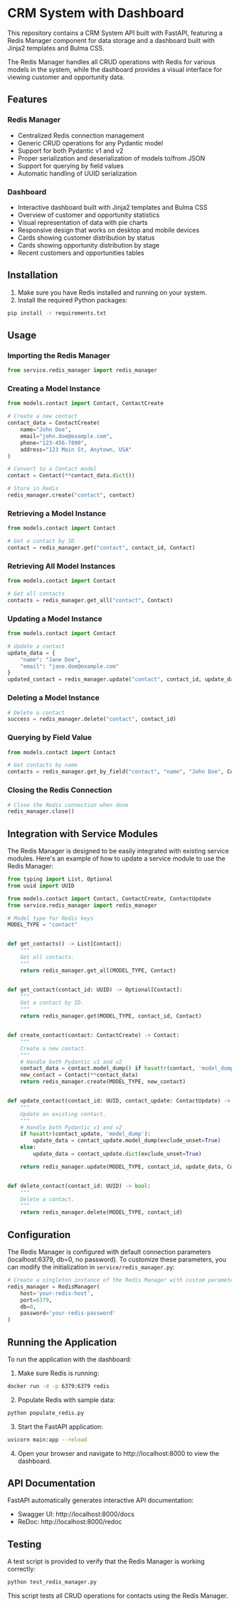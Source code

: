 # CRM System with Dashboard

This repository contains a CRM System API built with FastAPI, featuring a Redis Manager component for data storage and a dashboard built with Jinja2 templates and Bulma CSS.

The Redis Manager handles all CRUD operations with Redis for various models in the system, while the dashboard provides a visual interface for viewing customer and opportunity data.

## Features

### Redis Manager
- Centralized Redis connection management
- Generic CRUD operations for any Pydantic model
- Support for both Pydantic v1 and v2
- Proper serialization and deserialization of models to/from JSON
- Support for querying by field values
- Automatic handling of UUID serialization

### Dashboard
- Interactive dashboard built with Jinja2 templates and Bulma CSS
- Overview of customer and opportunity statistics
- Visual representation of data with pie charts
- Responsive design that works on desktop and mobile devices
- Cards showing customer distribution by status
- Cards showing opportunity distribution by stage
- Recent customers and opportunities tables

## Installation

1. Make sure you have Redis installed and running on your system.
2. Install the required Python packages:

```bash
pip install -r requirements.txt
```

## Usage

### Importing the Redis Manager

```python
from service.redis_manager import redis_manager
```

### Creating a Model Instance

```python
from models.contact import Contact, ContactCreate

# Create a new contact
contact_data = ContactCreate(
    name="John Doe",
    email="john.doe@example.com",
    phone="123-456-7890",
    address="123 Main St, Anytown, USA"
)

# Convert to a Contact model
contact = Contact(**contact_data.dict())

# Store in Redis
redis_manager.create("contact", contact)
```

### Retrieving a Model Instance

```python
from models.contact import Contact

# Get a contact by ID
contact = redis_manager.get("contact", contact_id, Contact)
```

### Retrieving All Model Instances

```python
from models.contact import Contact

# Get all contacts
contacts = redis_manager.get_all("contact", Contact)
```

### Updating a Model Instance

```python
from models.contact import Contact

# Update a contact
update_data = {
    "name": "Jane Doe",
    "email": "jane.doe@example.com"
}
updated_contact = redis_manager.update("contact", contact_id, update_data, Contact)
```

### Deleting a Model Instance

```python
# Delete a contact
success = redis_manager.delete("contact", contact_id)
```

### Querying by Field Value

```python
from models.contact import Contact

# Get contacts by name
contacts = redis_manager.get_by_field("contact", "name", "John Doe", Contact)
```

### Closing the Redis Connection

```python
# Close the Redis connection when done
redis_manager.close()
```

## Integration with Service Modules

The Redis Manager is designed to be easily integrated with existing service modules. Here's an example of how to update a service module to use the Redis Manager:

```python
from typing import List, Optional
from uuid import UUID

from models.contact import Contact, ContactCreate, ContactUpdate
from service.redis_manager import redis_manager

# Model type for Redis keys
MODEL_TYPE = "contact"


def get_contacts() -> List[Contact]:
    """
    Get all contacts.
    """
    return redis_manager.get_all(MODEL_TYPE, Contact)


def get_contact(contact_id: UUID) -> Optional[Contact]:
    """
    Get a contact by ID.
    """
    return redis_manager.get(MODEL_TYPE, contact_id, Contact)


def create_contact(contact: ContactCreate) -> Contact:
    """
    Create a new contact.
    """
    # Handle both Pydantic v1 and v2
    contact_data = contact.model_dump() if hasattr(contact, 'model_dump') else contact.dict()
    new_contact = Contact(**contact_data)
    return redis_manager.create(MODEL_TYPE, new_contact)


def update_contact(contact_id: UUID, contact_update: ContactUpdate) -> Optional[Contact]:
    """
    Update an existing contact.
    """
    # Handle both Pydantic v1 and v2
    if hasattr(contact_update, 'model_dump'):
        update_data = contact_update.model_dump(exclude_unset=True)
    else:
        update_data = contact_update.dict(exclude_unset=True)

    return redis_manager.update(MODEL_TYPE, contact_id, update_data, Contact)


def delete_contact(contact_id: UUID) -> bool:
    """
    Delete a contact.
    """
    return redis_manager.delete(MODEL_TYPE, contact_id)
```

## Configuration

The Redis Manager is configured with default connection parameters (localhost:6379, db=0, no password). To customize these parameters, you can modify the initialization in `service/redis_manager.py`:

```python
# Create a singleton instance of the Redis Manager with custom parameters
redis_manager = RedisManager(
    host='your-redis-host',
    port=6379,
    db=0,
    password='your-redis-password'
)
```

## Running the Application

To run the application with the dashboard:

1. Make sure Redis is running:
```bash
docker run -d -p 6379:6379 redis
```

2. Populate Redis with sample data:
```bash
python populate_redis.py
```

3. Start the FastAPI application:
```bash
uvicorn main:app --reload
```

4. Open your browser and navigate to http://localhost:8000 to view the dashboard.

## API Documentation

FastAPI automatically generates interactive API documentation:

- Swagger UI: http://localhost:8000/docs
- ReDoc: http://localhost:8000/redoc

## Testing

A test script is provided to verify that the Redis Manager is working correctly:

```bash
python test_redis_manager.py
```

This script tests all CRUD operations for contacts using the Redis Manager.
